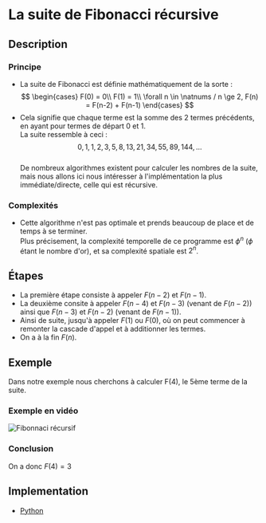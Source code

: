 # La suite de Fibonacci récursive

## Description

### Principe

* La suite de Fibonacci est définie mathématiquement de la sorte :
$$
\begin{cases}
F(0) = 0\\
F(1) = 1\\
\forall n \in \natnums / n \ge 2, F(n) = F(n-2) + F(n-1)
\end{cases}
$$
* Cela signifie que chaque terme est la somme des 2 termes précédents, en ayant pour termes de départ 0 et 1.  
La suite ressemble à ceci :
$$0, 1, 1, 2, 3, 5, 8, 13, 21, 34, 55, 89, 144, \ldots$$
\
De nombreux algorithmes existent pour calculer les nombres de la suite, mais nous allons ici nous intéresser à l'implémentation la plus immédiate/directe, celle qui est récursive.

### Complexités

* Cette algorithme n'est pas optimale et prends beaucoup de place et de temps à se terminer.  
Plus précisement, la complexité temporelle de ce programme est $\phi^n$ ($\phi$ étant le nombre d'or), et sa complexité spatiale est $2^n$.

## Étapes

* La première étape consiste à appeler $F(n-2)$ et $F(n-1)$.
* La deuxième consite à appeler $F(n-4)$ et $F(n-3)$ (venant de $F(n-2)$) ainsi que $F(n-3)$ et $F(n-2)$ (venant de $F(n-1)$).
* Ainsi de suite, jusqu'à appeler $F(1)$ ou $F(0)$, où on peut commencer à remonter la cascade d'appel et à additionner les termes.
* On a à la fin $F(n)$.

## Exemple

Dans notre exemple nous cherchons à calculer F(4), le 5ème terme de la suite.

### Exemple en vidéo

![Fibonnaci récursif](../Exemples/.gif/FibonacciRécursif.gif)

### Conclusion

On a donc $F(4) = 3$

## Implementation

* [Python](https://github.com/TheAlgorithms/Python/blob/master/maths/fibonacci_sequence_recursion.py)
